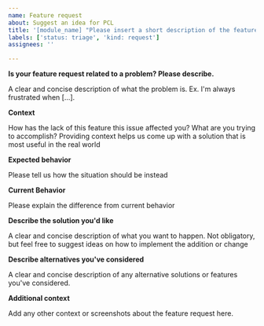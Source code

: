 ```yaml
---
name: Feature request
about: Suggest an idea for PCL
title: '[module_name] "Please insert a short description of the feature request"'
labels: ['status: triage', 'kind: request']
assignees: ''

---
```


<!--- WARNING: This is an issue tracker. Before opening a new issue make sure you read https://github.com/PointCloudLibrary/pcl/blob/master/CONTRIBUTING.md#using-the-issue-tracker. -->
**Is your feature request related to a problem? Please describe.**

A clear and concise description of what the problem is. Ex. I'm always frustrated when [...].

**Context**

How has the lack of this feature this issue affected you? What are you trying to accomplish?
Providing context helps us come up with a solution that is most useful in the real world

**Expected behavior**

Please tell us how the situation should be instead

**Current Behavior**

Please explain the difference from current behavior

**Describe the solution you'd like**

A clear and concise description of what you want to happen. Not obligatory, but feel free to suggest ideas on how to implement the addition or change

**Describe alternatives you've considered**

A clear and concise description of any alternative solutions or features you've considered.

**Additional context**

Add any other context or screenshots about the feature request here.
